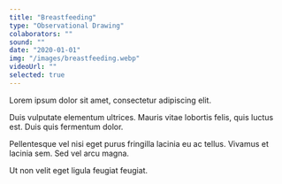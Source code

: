 ```yaml
---
title: "Breastfeeding"
type: "Observational Drawing"
colaborators: ""
sound: ""
date: "2020-01-01"
img: "/images/breastfeeding.webp"
videoUrl: ""
selected: true
---
```

Lorem ipsum dolor sit amet, consectetur adipiscing elit.

Duis vulputate elementum ultrices. Mauris vitae lobortis felis, quis luctus est. Duis quis fermentum dolor. 

Pellentesque vel nisi eget purus fringilla lacinia eu ac tellus. Vivamus et lacinia sem. Sed vel arcu magna. 

Ut non velit eget ligula feugiat feugiat.